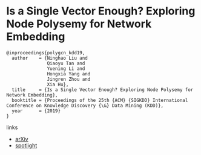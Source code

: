 # Is a Single Vector Enough? Exploring Node Polysemy for Network Embedding

```
@inproceedings{polygcn_kdd19,
  author    = {Ninghao Liu and
               Qiaoyu Tan and
               Yuening Li and
               Hongxia Yang and
               Jingren Zhou and
               Xia Hu},
  title     = {Is a Single Vector Enough? Exploring Node Polysemy for Network Embedding},
  booktitle = {Proceedings of the 25th {ACM} {SIGKDD} International Conference on Knowledge Discovery {\&} Data Mining (KDD)},
  year      = {2019}
}
```

links
- [arXiv](https://arxiv.org/abs/1905.10668)
- [spotlight](https://www.youtube.com/watch?v=zlwSNczoUZw)
